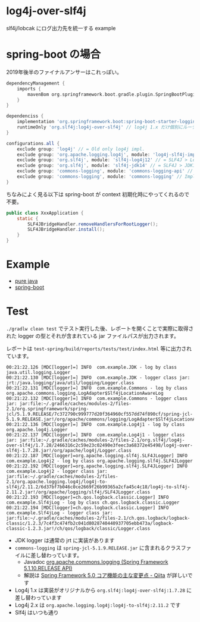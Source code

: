 # log4j-over-slf4j
slf4j/lobcak にログ出力先を統一する example

# spring-boot の場合

2019年後半のファイナルアンサーはこれっぽい。

```groovy
dependencyManagement {
    imports {
        mavenBom org.springframework.boot.gradle.plugin.SpringBootPlugin.BOM_COORDINATES
    }
}

dependenciss {
    implementation 'org.springframework.boot:spring-boot-starter-logging' // 実際は starter-web の依存とかに入ってることが多い
    runtimeOnly 'org.slf4j:log4j-over-slf4j' // log4j 1.x だけ個別にルーティングする必要がある。依存に無ければ不要だが入れておくべき
}

configurations.all {
    exclude group: 'log4j' // = Old only log4j impl.
    exclude group: 'org.apache.logging.log4j', module: 'log4j-slf4j-impl'// = SLF4J > Log4J 2.x. (Apache Side)
    exclude group: 'org.slf4j', module: 'slf4j-log4j12' // = SLF4J > Log4J 1.x. (SLF4J Side)
    exclude group: 'org.slf4j', module: 'slf4j-jdk14' // = SLF4J > JDK14.
    exclude group: 'commons-logging', module: 'commons-logging-api' // Replaced by jcl-over-slf4j
    exclude group: 'commons-logging', module: 'commons-logging' // Implementation is not needed.
}
```

ちなみによく見る以下は spring-boot が context 初期化時にやってくれるので不要。

```java
public class XxxApplication {
    static {
        SLF4JBridgeHandler.removeHandlersForRootLogger();
        SLF4JBridgeHandler.install();
    }
}
```

Example
=======
* [pure java](test/build.gradle)
* [spring-boot](test/build.gradle)

Test
=====
`./gradlw clean test` でテスト実行した後、レポートを開くことで実際に取得された logger の型とそれが含まれている jar ファイルパスが出力されます。

レポートは `test-spring/build/reports/tests/test/index.html` 等に出力されています。

```text:実施の例
00:21:22.126 [MDC[logger]=] INFO  com.example.JDK - log by class java.util.logging.Logger
00:21:22.130 [MDC[logger]=] INFO  com.example.JDK - logger class jar: jrt:/java.logging/java/util/logging/Logger.class
00:21:22.131 [MDC[logger]=] INFO  com.example.Commons - log by class org.apache.commons.logging.LogAdapter$Slf4jLocationAwareLog
00:21:22.132 [MDC[logger]=] INFO  com.example.Commons - logger class jar: jar:file:~/.gradle/caches/modules-2/files-2.1/org.springframework/spring-jcl/5.1.9.RELEASE/7c372790c999777d20f364960cf557dd74f890cf/spring-jcl-5.1.9.RELEASE.jar!/org/apache/commons/logging/LogAdapter$Slf4jLocationAwareLog.class
00:21:22.136 [MDC[logger]=] INFO  com.example.Log4j1 - log by class org.apache.log4j.Logger
00:21:22.137 [MDC[logger]=] INFO  com.example.Log4j1 - logger class jar: jar:file:~/.gradle/caches/modules-2/files-2.1/org.slf4j/log4j-over-slf4j/1.7.28/2466316c2c59e23c02490e3feec3a68372e45498/log4j-over-slf4j-1.7.28.jar!/org/apache/log4j/Logger.class
00:21:22.187 [MDC[logger]=org.apache.logging.slf4j.SLF4JLogger] INFO  com.example.Log4j2 - log by class org.apache.logging.slf4j.SLF4JLogger
00:21:22.192 [MDC[logger]=org.apache.logging.slf4j.SLF4JLogger] INFO  com.example.Log4j2 - logger class jar: jar:file:~/.gradle/caches/modules-2/files-2.1/org.apache.logging.log4j/log4j-to-slf4j/2.11.2/6d37bf7b046c0ce2669f26b99365a2cfa45c4c18/log4j-to-slf4j-2.11.2.jar!/org/apache/logging/slf4j/SLF4JLogger.class
00:21:22.193 [MDC[logger]=ch.qos.logback.classic.Logger] INFO  com.example.Slf4jLog - log by class ch.qos.logback.classic.Logger
00:21:22.194 [MDC[logger]=ch.qos.logback.classic.Logger] INFO  com.example.Slf4jLog - logger class jar: jar:file:~/.gradle/caches/modules-2/files-2.1/ch.qos.logback/logback-classic/1.2.3/7c4f3c474fb2c041d8028740440937705ebb473a/logback-classic-1.2.3.jar!/ch/qos/logback/classic/Logger.class
```

* JDK logger は通常の jrt に実装があります
* `commons-logging` は `spring-jcl-5.1.9.RELEASE.jar` に含まれるクラスファイルに差し替わっています。
  * Javadoc [org\.apache\.commons\.logging \(Spring Framework 5\.1\.10\.RELEASE API\)](https://docs.spring.io/spring-framework/docs/current/javadoc-api/org/apache/commons/logging/package-summary.html) 
  * 解説は [Spring Framework 5\.0 コア機能の主な変更点 \- Qiita](https://qiita.com/kazuki43zoo/items/b4f58f3ef2a8a43ab5eb#spring-jcl%E3%83%A2%E3%82%B8%E3%83%A5%E3%83%BC%E3%83%AB%E3%81%8C%E8%BF%BD%E5%8A%A0%E3%81%95%E3%82%8C%E3%82%8B-thumbsup) が詳しいです
* Log4j 1.x は実装がオリジナルから `org.slf4j:log4j-over-slf4j:1.7.28` に差し替わっています
* Log4j 2.x は `org.apache.logging.log4j:log4j-to-slf4j:2.11.2` です
* Slf4j はいつも通り

